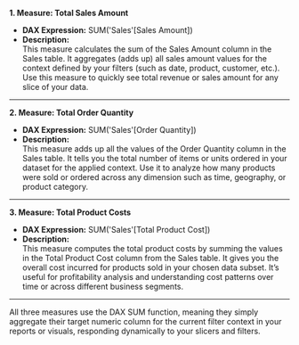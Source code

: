 **1. Measure: Total Sales Amount**  
- **DAX Expression:** SUM('Sales'[Sales Amount])  
- **Description:**  
  This measure calculates the sum of the Sales Amount column in the Sales table. It aggregates (adds up) all sales amount values for the context defined by your filters (such as date, product, customer, etc.). Use this measure to quickly see total revenue or sales amount for any slice of your data.

---

**2. Measure: Total Order Quantity**  
- **DAX Expression:** SUM('Sales'[Order Quantity])  
- **Description:**  
  This measure adds up all the values of the Order Quantity column in the Sales table. It tells you the total number of items or units ordered in your dataset for the applied context. Use it to analyze how many products were sold or ordered across any dimension such as time, geography, or product category.

---

**3. Measure: Total Product Costs**  
- **DAX Expression:** SUM('Sales'[Total Product Cost])  
- **Description:**  
  This measure computes the total product costs by summing the values in the Total Product Cost column from the Sales table. It gives you the overall cost incurred for products sold in your chosen data subset. It’s useful for profitability analysis and understanding cost patterns over time or across different business segments.

---

All three measures use the DAX SUM function, meaning they simply aggregate their target numeric column for the current filter context in your reports or visuals, responding dynamically to your slicers and filters.